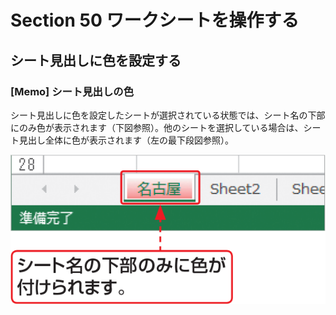 # Section 50 ワークシートを操作する

## シート見出しに色を設定する

### [Memo] シート見出しの色

シート見出しに色を設定したシートが選択されている状態では、シート名の下部にのみ色が表示されます（下図参照）。他のシートを選択している場合は、シート見出し全体に色が表示されます（左の最下段図参照）。

![memo](003.png)
